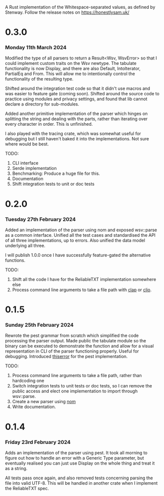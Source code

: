 A Rust implementation of the Whitespace-separated values, as defined by Stenway. Follow the release notes
on https://honestlysam.uk/

# 0.3.0

### Monday 11th March 2024

Modified the type of all parsers to return a Result<Wsv, WsvError> so that I could implement custom traits on the Wsv newtype. The tabulate functionality is now Display, and there are also Default, IntoIterator, PartialEq and From. This will allow me to intentionally control the functionality of the resulting type.

Shifted around the integration test code so that it didn't use macros and was easier to feature gate (coming soon). Shifted around the source code to practice using modules and privacy settings, and found that lib cannot declare a directory for sub-modules.

Added another primitive implementation of the parser which hinges on splitting the string and dealing with the parts, rather than iterating over every character in order. This is unfinished.

I also played with the tracing crate, which was somewhat useful for debugging but I still haven't baked it into the implementations. Not sure where would be best.

TODO:

1. CLI interface
2. Serde implementation
3. Benchmarking: Produce a huge file for this.
4. Documentation
5. Shift integration tests to unit or doc tests

# 0.2.0

### Tuesday 27th February 2024

Added an implementation of the parser using nom and exposed wsv::parse as a common interface. Unified all the test cases
and standardised the API of all three implementations, up to errors. Also unified the data model underlying all three.

I will publish 1.0.0 once I have successfully feature-gated the alternative functions.

TODO:

1. Shift all the code I have for the ReliableTXT implementation somewhere else
2. Process command line arguments to take a file path with [clap](https://crates.io/crate/clap/)
   or [clio](https://crates.io/crate/clio/).

# 0.1.5

### Sunday 25th February 2024

Rewrote the pest grammar from scratch which simplified the code processing the parser output. Made public the tabulate
module so the binary can be executed to demonstrate the function and allow for a visual representation in CLI of the
parser functioning properly. Useful for debugging. Introduced [thiserror](https://crates.io/crate/thiserror/) for the
pest implementation.

TODO:

1. Process command line arguments to take a file path, rather than hardcoding one
2. Switch integration tests to unit tests or doc tests, so I can remove the public access and elect one implementation
   to import through wsv::parse.
3. Create a new parser using [nom](https://crates.io/crate/nom/)
4. Write documentation.

# 0.1.4

### Friday 23rd February 2024

Adds an implementation of the parser using pest. It took all morning to figure out how to handle an error with a Generic
Type parameter, but eventually realised you can just use Display on the whole thing and treat it as a string.

All tests pass once again, and also removed tests concerning parsing the file into valid UTF-8. This will be handled in
another crate when I implement the ReliableTXT spec.